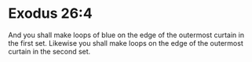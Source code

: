 # Exodus 26:4

And you shall make loops of blue on the edge of the outermost curtain in the first set. Likewise you shall make loops on the edge of the outermost curtain in the second set.
